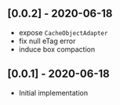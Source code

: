 ## [0.0.2] - 2020-06-18

* expose `CacheObjectAdapter`
* fix null eTag error
* induce box compaction

## [0.0.1] - 2020-06-18

* Initial implementation
